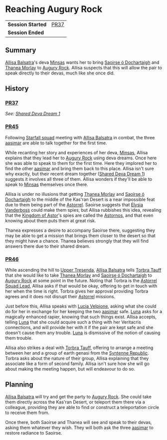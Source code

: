 # Reaching Augury Rock

|||
| --- | --- |
| **Session Started** | [PR37](../sessions/PR37.md) | storyline.2
| **Session Ended** | |

## Summary

[Allisa Balsatra](../characters/allisa-balsatra.md)'s deva [Minsas](../characters/minsas.md) wants her to bring [Saoirse ó Dochartaigh](../characters/saoirse-o-dochartaigh.md) and [Thanea Morlay](../characters/thanea-morlay.md) to [Augury Rock](../places/topography/landmarks/augury-rock.md). Allisa suspects that this will allow the pair to speak directly to their devas, much like she once did.

## History

### [PR37](../sessions/PR37.md)

*See: [Shared Deva Dream 1](../dreams/deva-shared-1.md)*

### [PR45](../sessions/PR45.md)

Following [Starfall squad](../organisations/government/astorrel/squads/starfall-squad.md) meeting with [Allisa Balsatra](../characters/allisa-balsatra.md) in combat, the three [aasimar](../lineages/aasimar.md) are able to talk together for the first time.

While recanting her story and experiences of her deva, [Minsas](../characters/minsas.md), Allisa explains that they lead her to [Augury Rock](../places/topography/landmarks/augury-rock.md) using deva dreams. Once here she was able to speak to them for the first time. Here they implored her to find the other [aasimar](../lineages/aasimar.md) and bring them back to this place. Allisa isn't sure why exactly, but their recent dream together ([Shared Deva Dream 1](../dreams/deva-shared-1.md)) suggests it involves all three of them. Allisa wonders if they'll be able to speak to [Minsas](../characters/minsas.md) themselves once there.

Allisa is under no illusions that getting [Thanea Morlay](../characters/thanea-morlay.md) and [Saoirse ó Dochartaigh](../characters/saoirse-o-dochartaigh.md) to the middle of the Kas'ran Desert is a near impossible feat due to them being part of the [Astorrel](../organisations/government/astorrel/astorrel.md). Saoirse suggests that [Elysia Vanderboss](../characters/elysia-vanderboss.md) could make them spies, but Allisa rubbishes this idea, revealing that the [Kingdom of Astor](../civilisations/kingdom-of-astor/kingdom-of-astor.md)'s spies are called the [Astornos](../organisations/government/astornos.md), and that even knowing about them puts them at great risk.

Thanea expresses a desire to accompany Saoirse there, suggesting they may be able to get a mission that brings them closer to the desert so that they might have a chance. Thanea believes strongly that they will find answers there due to their shared dream.

### [PR46](../sessions/PR46.md)

While ascending the hill to [Upper Tresenda](../places/topography/valleys/upper-tresenda.md), [Allisa Balsatra](../characters/allisa-balsatra.md) tells [Torbra Tauff](../characters/torbra-tauff.md) that she would like to take [Thanea Morlay](../characters/thanea-morlay.md) and [Saoirse ó Dochartaigh](../characters/saoirse-o-dochartaigh.md) to [Augury Rock](../places/topography/landmarks/augury-rock.md) at some point in the future. Noting that Torbra is the [Astorrel Squad Lead](../organisations/government/astorrel/ranks/astorrel-squad-lead.md), Allisa asks if that would be okay, offering to get in touch with her when the time is right. Torbra gives her approval providing Torbra agrees and it does not disrupt their [Astorrel](../organisations/government/astorrel/astorrel.md) missions.

Just before this, Allisa speaks with [Lucia Velpione](../characters/lucia-velpione.md), asking what she could do for her in exchange for her keeping the two [aasimar](../lineages/aasimar.md) safe. [Luna](../characters/lucia-velpione.md) asks for a magically enhanced rapier, knowing that such things exist. Allisa accepts, telling [Luna](../characters/lucia-velpione.md) that she could acquire such a thing with her Veritacris connections, and will provide her with it if the pair are kept safe and she doesn't cause them any trouble. [Luna](../characters/lucia-velpione.md) is dismissive of the notion of causing them trouble.

Allisa also strikes a deal with [Torbra Tauff](../characters/torbra-tauff.md), offering to arrange a meeting between her and a group of earth genasi from the [Syntenne Republic](../civilisations/syntenne-republic/syntenne-republic.md). Torbra asks about the nature of their group, Allisa explaining that they associate like a form of second family. Allisa isn't sure how she will go about making the meeting happen, but will endeavour to do so.

## Planning

[Allisa Balsatra](../characters/allisa-balsatra.md) will try and get the party to [Augury Rock](../places/topography/landmarks/augury-rock.md). She could take them directly across the Kas'ran Desert, or teleport them there via a colleague, providing they are able to find or construct a teleportation circle to receive them from.

Once there, both Saoirse and Thanea will see and speak to their devas, asking them whatever they wish. They will both ask the three [aasimar](../lineages/aasimar.md) to restore radiance to Saoirse.
